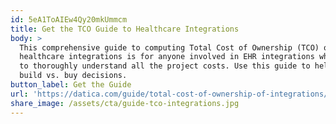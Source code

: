 ```yaml
---
id: 5eA1ToAIEw4Qy20mkUmmcm
title: Get the TCO Guide to Healthcare Integrations
body: >
  This comprehensive guide to computing Total Cost of Ownership (TCO) of
  healthcare integrations is for anyone involved in EHR integrations who needs
  to thoroughly understand all the project costs. Use this guide to help with
  build vs. buy decisions.
button_label: Get the Guide
url: 'https://datica.com/guide/total-cost-of-ownership-of-integrations/'
share_image: /assets/cta/guide-tco-integrations.jpg
---
```


  